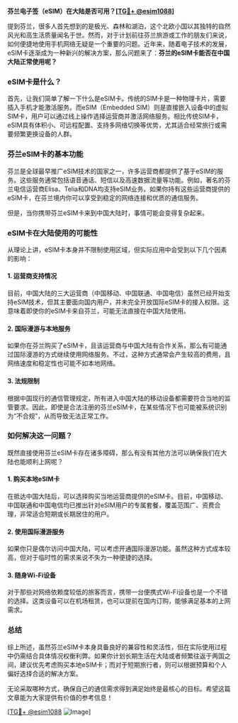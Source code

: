 **芬兰电子签（eSIM）在大陆是否可用？[[TG💪+ @esim1088](https://t.me/s/esim1088)]**

提到芬兰，很多人首先想到的是极光、森林和湖泊，这个北欧小国以其独特的自然风光和高生活质量闻名于世。然而，对于计划前往芬兰旅游或工作的朋友们来说，如何便捷地使用手机网络无疑是一个重要的问题。近年来，随着电子技术的发展，eSIM卡逐渐成为一种新兴的解决方案，那么问题来了：**芬兰的eSIM卡能否在中国大陆正常使用呢？**

### eSIM卡是什么？

首先，让我们简单了解一下什么是eSIM卡。传统的SIM卡是一种物理卡片，需要插入手机才能激活服务。而eSIM（Embedded SIM）则是直接嵌入设备中的虚拟SIM卡，用户可以通过线上操作选择运营商并激活网络服务。相比传统SIM卡，eSIM具有体积小、可远程配置、支持多网络切换等优势，尤其适合经常旅行或需要频繁更换设备的人群。

### 芬兰eSIM卡的基本功能

芬兰是全球最早推广eSIM技术的国家之一，许多运营商都提供了基于eSIM的服务。这些服务通常包括语音通话、短信以及高速数据流量等功能。例如，著名的芬兰电信运营商Elisa、Telia和DNA均支持eSIM业务。如果你持有这些运营商提供的eSIM卡，在芬兰境内你可以享受到稳定的网络连接和优质的通信服务。

但是，当你携带芬兰eSIM卡来到中国大陆时，事情可能会变得复杂起来。

### eSIM卡在大陆使用的可能性

从理论上讲，eSIM卡本身并不限制使用区域，但实际应用中会受到以下几个因素的影响：

#### 1. **运营商支持情况**
   目前，中国大陆的三大运营商（中国移动、中国联通、中国电信）虽然已经开始支持eSIM技术，但其主要面向国内用户，并未完全开放国际eSIM卡的接入权限。这意味着即使你的eSIM卡来自芬兰，可能无法直接在中国大陆使用。

#### 2. **国际漫游与本地服务**
   如果你在芬兰购买了eSIM卡，且该运营商与中国大陆有合作关系，那么有可能通过国际漫游的方式继续使用网络服务。不过，这种方式通常会产生较高的费用，且网络速度和稳定性也可能不如本地网络。

#### 3. **法规限制**
   根据中国现行的通信管理规定，所有进入中国大陆的移动设备都需要符合当地的监管要求。因此，即使是合法注册的芬兰eSIM卡，在某些情况下也可能被系统识别为“不合规”，从而导致无法正常工作。

### 如何解决这一问题？

既然直接使用芬兰eSIM卡存在诸多障碍，那么有没有其他方法可以确保我们在大陆也能顺利上网呢？

#### 1. **购买本地eSIM卡**
   在抵达中国大陆后，可以选择购买当地运营商提供的eSIM卡。目前，中国移动、中国联通和中国电信均已推出针对eSIM用户的专属套餐，覆盖范围广、资费合理，非常适合短期或长期居住的用户。

#### 2. **使用国际漫游服务**
   如果你只是偶尔访问中国大陆，可以考虑开通国际漫游功能。虽然这种方式成本较高，但对于临时性的需求来说不失为一种便捷的选择。

#### 3. **随身Wi-Fi设备**
   对于那些对网络依赖度较低的旅客而言，携带一台便携式Wi-Fi设备也是一个不错的选择。这类设备可以在机场租赁，也可以提前在国内订购，能够满足基本的上网需求。

### 总结

综上所述，虽然芬兰eSIM卡本身具备良好的兼容性和灵活性，但在实际使用过程中仍需结合具体情况权衡利弊。如果你计划长期生活在大陆或者频繁往返于两国之间，建议优先考虑购买本地eSIM卡；而对于短期旅行者，则可以根据预算和个人偏好选择合适的解决方案。

无论采取哪种方式，确保自己的通信需求得到满足始终是最核心的目标。希望这篇文章能为大家提供有价值的参考信息！

[[TG💪+ @esim1088](https://t.me/s/esim1088) ![Image](https://i.postimg.cc/4NQfJmqS/Snipaste-2025-05-13-00-14-12.png)]